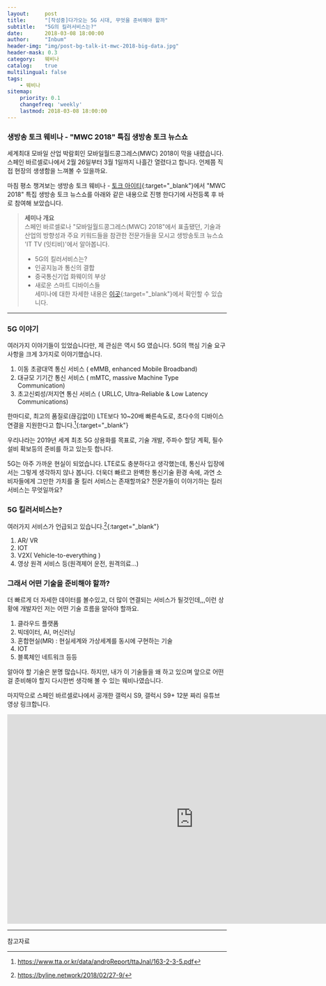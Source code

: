 ```yaml
---
layout:     post
title:      "[작성중]다가오는 5G 시대, 무엇을 준비해야 할까"
subtitle:   "5G의 킬러서비스는?"
date:       2018-03-08 18:00:00
author:     "Inbum"
header-img: "img/post-bg-talk-it-mwc-2018-big-data.jpg"
header-mask: 0.3
category:   웨비나
catalog:    true
multilingual: false
tags:
    - 웨비나
sitemap:
    priority: 0.1
    changefreq: 'weekly'
    lastmod: 2018-03-08 18:00:00
---
```


### 생방송 토크 웨비나 - "MWC 2018" 특집 생방송 토크 뉴스쇼
세계최대 모바일 산업 박람회인 모바일월드콩그레스(MWC) 2018이 막을 내렸습니다. 스페인 바르셀로나에서 2월 26일부터 3월 1일까지 나흘간 열렸다고 합니다. 언제쯤 직접 현장의 생생함을 느껴볼 수 있을까요. 

마침 평소 챙겨보는 생방송 토크 웨비나 - [토크 아이티](https://talkit.tv/){:target="_blank"}에서 "MWC 2018" 특집 생방송 토크 뉴스쇼를 아래와 같은 내용으로 진행 한다기에 사전등록 후 바로 참여해 보았습니다.


> **세미나 개요**  
> 스페인 바르셀로나 "모바일월드콩그레스(MWC) 2018"에서 표출됐던, 기술과 산업의 방향성과 주요 키워드들을 참관한 전문가들을 모시고 생방송토크 뉴스쇼 'IT TV (잇티비)'에서 알아봅니다.  
> - 5G의 킬러서비스는?  
> - 인공지능과 통신의 결합  
> - 중국통신기업 화웨이의 부상  
> - 새로운 스마트 디바이스들  
> 세미나에 대한 자세한 내용은 [이곳](https://talkit.tv/Event/1709){:target="_blank"}에서 확인할 수 있습니다. 
 
*** 

### 5G 이야기
여러가지 이야기들이 있었습니다만, 제 관심은 역시 5G 였습니다. 
5G의 핵심 기술 요구사항을 크게 3가지로 이야기했습니다.  
 1. 이동 초광대역 통신 서비스 ( eMMB, enhanced Mobile Broadband) 
 2. 대규모 기기간 통신 서비스 ( mMTC, massive Machine Type Communication) 
 3. 초고신뢰성/저지연 통신 서비스 ( URLLC, Ultra-Reliable & Low Latency Communications) 

한마디로, 최고의 품질로(끊김없이) LTE보다 10~20배 빠른속도로, 초다수의 디바이스 연결을 지원한다고 합니다.[^1]{:target="_blank"}

우리나라는 2019년 세계 최초 5G 상용화를 목표로, 기술 개발, 주파수 할당 계획, 필수 설비 확보등의 준비를 하고 있는듯 합니다.

5G는 아주 가까운 현실이 되었습니다. LTE로도 충분하다고 생각했는데, 통신사 입장에서는 그렇게 생각하지 않나 봅니다. 더욱더 빠르고 완벽한 통신기술 환경 속에, 과연 소비자들에게 그만한 가치를 줄 킬러 서비스는 존재할까요? 전문가들이 이야기하는 킬러 서비스는 무엇일까요?

### 5G 킬러서비스는?
여러가지 서비스가 언급되고 있습니다.[^2]{:target="_blank"}
 1. AR/ VR
 2. IOT
 3. V2X( Vehicle-to-everything )
 4. 영상 원격 서비스 등(원격제어 운전, 원격의료...)

### 그래서 어떤 기술을 준비해야 할까?
더 빠르게 더 자세한 데이터를 볼수있고, 더 많이 연결되는 서비스가 될것인데,,,이런 상황에 개발자인 저는 어떤 기술 흐름을 알아야 할까요.
 1. 클라우드 플랫폼
 2. 빅데이터, AI, 머신러닝
 3. 혼합현실(MR) : 현실세계와 가상세계를 동시에 구현하는 기술
 4. IOT
 5. 블록체인 네트워크 등등

알아야 할 기술은 분명 많습니다. 하지만, 내가 이 기술들을 왜 하고 있으며 앞으로 어떤걸 준비해야 할지 다시한번 생각해 볼 수 있는 웨비나였습니다. 

마지막으로 스페인 바르셀로나에서 공개한 갤럭시 S9, 갤럭시 S9+ 12분 짜리 유튜브 영상 링크합니다.
<iframe width="854" height="480" src="https://www.youtube.com/embed/P-k5X8lCdK0" frameborder="0" allow="autoplay; encrypted-media" allowfullscreen></iframe>

---
참고자료 

[^1]: https://www.tta.or.kr/data/androReport/ttaJnal/163-2-3-5.pdf 
[^2]: https://byline.network/2018/02/27-9/ 

